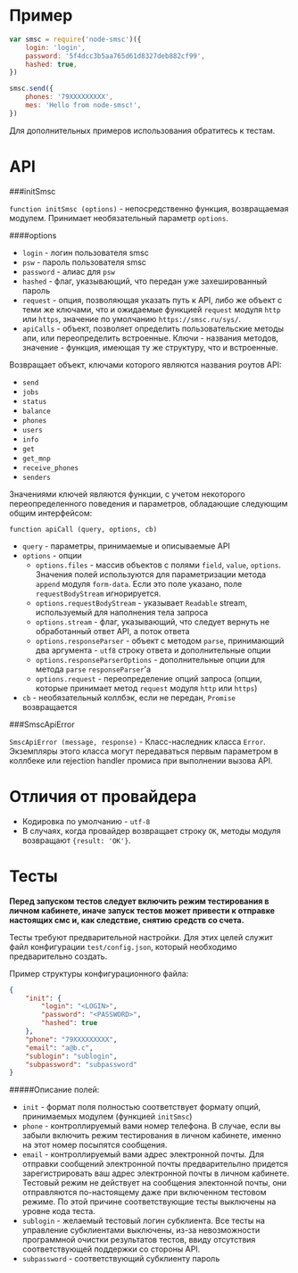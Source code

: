 Пример
======

```javascript
var smsc = require('node-smsc')({
    login: 'login',
    password: '5f4dcc3b5aa765d61d8327deb882cf99',
    hashed: true,
})

smsc.send({
    phones: '79XXXXXXXXX',
    mes: 'Hello from node-smsc!',
})
```

Для дополнительных примеров использования обратитесь к тестам.

API
===

###initSmsc

`function initSmsc (options)` - непосредственно функция, возвращаемая модулем.
Принимает необязательный параметр `options`.

####options

* `login` - логин пользователя smsc
* `psw` - пароль пользователя smsc
* `password` - алиас для `psw`
* `hashed` - флаг, указывающий, что передан уже захешированный пароль
* `request` - опция, позволяющая указать путь к API, либо же объект с теми же
ключами, что и ожидаемые функцией `request` модуля `http` или `https`, значение
по умолчанию `https://smsc.ru/sys/`.
* `apiCalls` - объект, позволяет определить пользовательские методы апи, или
переопределить встроенные. Ключи - названия методов, значение - функция,
имеющая ту же структуру, что и встроенные.

Возвращает объект, ключами которого являются названия роутов API:

- `send`
- `jobs`
- `status`
- `balance`
- `phones`
- `users`
- `info`
- `get`
- `get_mnp`
- `receive_phones`
- `senders`

Значениями ключей являются функции, с учетом некоторого переопределенного
поведения и параметров, обладающие следующим общим интерфейсом:

`function apiCall (query, options, cb)`

- `query` - параметры, принимаемые и описываемые API
- `options` - опции
  - `options.files` - массив объектов с полями `field`, `value`, `options`.
    Значения полей используются для параметризации метода `append`
    модуля `form-data`. Если это поле указано, поле `requestBodyStream`
    игнорируется.
  - `options.requestBodyStream` - указывает `Readable` stream, используемый
    для наполнения тела запроса
  - `options.stream` - флаг, указывающий, что следует вернуть не обработанный
    ответ API, а поток ответа
  - `options.responseParser` - объект с методом `parse`, принимающий два
    аргумента - `utf8` строку ответа и дополнительные опции
  - `options.responseParserOptions` - дополнительные опции для метода `parse`
    `responseParser`'а
  - `options.request` - переопределение опций запроса (опции, которые принимает
    метод `request` модуля `http` или `https`)
- `cb` - необязательный коллбэк, если не передан, `Promise` возвращается

###SmscApiError

`SmscApiError (message, response)` - Класс-наследник класса `Error`. Экземпляры
этого класса могут передаваться первым параметром в коллбеке или rejection
handler промиса при выполнении вызова API.

Отличия от провайдера
=====================

* Кодировка по умолчанию - `utf-8`
* В случаях, когда провайдер возвращает строку `OK`, методы модуля возвращают
`{result: 'OK'}`.

Тесты
=====

__Перед запуском тестов следует включить режим тестирования в личном кабинете,
иначе запуск тестов может привести к отправке настоящих смс и, как следствие,
снятию средств со счета.__

Тесты требуют предварительной настройки. Для этих целей служит файл конфигурации
`test/config.json`, который необходимо предварительно создать.

Пример структуры конфигурационного файла:

```json
{
    "init": {
        "login": "<LOGIN>",
        "password": "<PASSWORD>",
        "hashed": true
    },
    "phone": "79XXXXXXXXX",
    "email": "a@b.c",
    "sublogin": "sublogin",
    "subpassword": "subpassword"
}
```

#####Описание полей:

- `init` - формат поля полностью соответствует формату опций, принимаемых
модулем (функцией `initSmsc`)
- `phone` - контроллируемый вами номер телефона. В случае, если вы забыли
включить режим тестирования в личном кабинете, именно на этот номер посыпятся
сообщения.
- `email` - контроллируемый вами адрес электронной почты. Для отправки сообщений
электронной почты предварительлно придется зарегистрировать ваш адрес
электронной почты в личном кабинете. Тестовый режим не
действует на сообщения электонной почты, они отправляются по-настоящему даже при
включенном тестовом режиме. По этой причине соответствующие тесты выключены на
уровне кода теста.
- `sublogin` - желаемый тестовый логин субклиента. Все тесты на управление
субклиентами выключены, из-за невозможности программной очистки результатов
тестов, ввиду отсутствия соответствующей поддержки со стороны API.
- `subpassword` - соответствующий субклиенту пароль

